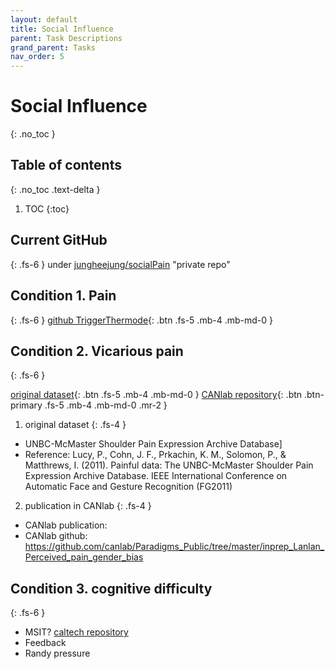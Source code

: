 ```yaml
---
layout: default
title: Social Influence
parent: Task Descriptions
grand_parent: Tasks
nav_order: 5
---
```

# Social Influence
{: .no_toc }
## Table of contents
{: .no_toc .text-delta }

1. TOC
{:toc}


## Current GitHub
{: .fs-6 }
under [jungheejung/socialPain](https://github.com/jungheejung/socialPain) "private repo"

## Condition 1. Pain
{: .fs-6 }
[github TriggerThermode](https://github.com/canlab/Paradigms_Private/blob/master/PAINGEN_paradigms/TriggerThermode.m){: .btn .fs-5 .mb-4 .mb-md-0 }


## Condition 2. Vicarious pain
{: .fs-6 }

[original dataset](http://www.pitt.edu/~emotion/um-spread.htm){: .btn .fs-5 .mb-4 .mb-md-0 }
[CANlab repository](https://github.com/canlab/Paradigms_Public/tree/master/inprep_Lanlan_Perceived_pain_gender_bias){: .btn .btn-primary .fs-5 .mb-4 .mb-md-0 .mr-2 }

1. original dataset
{: .fs-4 }
* UNBC-McMaster Shoulder Pain Expression Archive Database]
* Reference: Lucy, P., Cohn, J. F., Prkachin, K. M., Solomon, P., & Matthrews, I. (2011). Painful data: The UNBC-McMaster Shoulder Pain Expression Archive Database. IEEE International Conference on Automatic Face and Gesture Recognition (FG2011)

2. publication in CANlab
{: .fs-4 }
* CANlab publication:
* CANlab github: https://github.com/canlab/Paradigms_Public/tree/master/inprep_Lanlan_Perceived_pain_gender_bias

## Condition 3. cognitive difficulty
{: .fs-6 }
* MSIT? [caltech repository](https://github.com/jmtyszka/FuncLoc)
* Feedback
* Randy pressure
